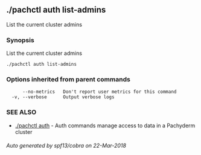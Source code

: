 ## ./pachctl auth list-admins

List the current cluster admins

### Synopsis


List the current cluster admins

```
./pachctl auth list-admins
```

### Options inherited from parent commands

```
      --no-metrics   Don't report user metrics for this command
  -v, --verbose      Output verbose logs
```

### SEE ALSO
* [./pachctl auth](./pachctl_auth.md)	 - Auth commands manage access to data in a Pachyderm cluster

###### Auto generated by spf13/cobra on 22-Mar-2018
